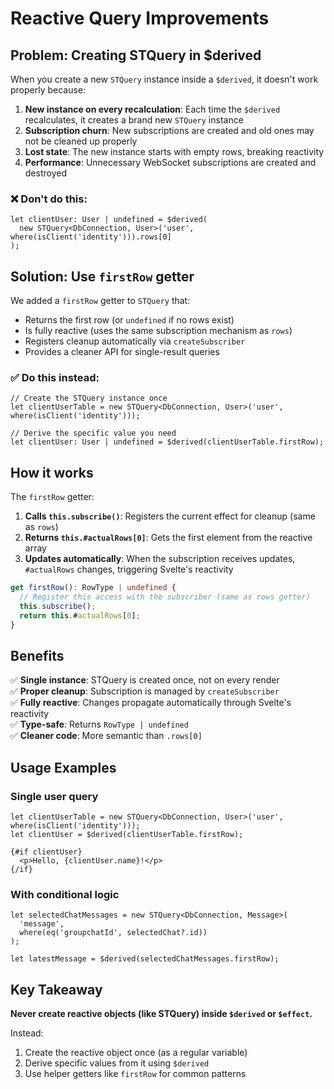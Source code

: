# Reactive Query Improvements

## Problem: Creating STQuery in $derived

When you create a new `STQuery` instance inside a `$derived`, it doesn't work properly because:

1. **New instance on every recalculation**: Each time the `$derived` recalculates, it creates a brand new `STQuery` instance
2. **Subscription churn**: New subscriptions are created and old ones may not be cleaned up properly
3. **Lost state**: The new instance starts with empty rows, breaking reactivity
4. **Performance**: Unnecessary WebSocket subscriptions are created and destroyed

### ❌ Don't do this:

```svelte
let clientUser: User | undefined = $derived(
  new STQuery<DbConnection, User>('user', where(isClient('identity'))).rows[0]
);
```

## Solution: Use `firstRow` getter

We added a `firstRow` getter to `STQuery` that:
- Returns the first row (or `undefined` if no rows exist)
- Is fully reactive (uses the same subscription mechanism as `rows`)
- Registers cleanup automatically via `createSubscriber`
- Provides a cleaner API for single-result queries

### ✅ Do this instead:

```svelte
// Create the STQuery instance once
let clientUserTable = new STQuery<DbConnection, User>('user', where(isClient('identity')));

// Derive the specific value you need
let clientUser: User | undefined = $derived(clientUserTable.firstRow);
```

## How it works

The `firstRow` getter:

1. **Calls `this.subscribe()`**: Registers the current effect for cleanup (same as `rows`)
2. **Returns `this.#actualRows[0]`**: Gets the first element from the reactive array
3. **Updates automatically**: When the subscription receives updates, `#actualRows` changes, triggering Svelte's reactivity

```typescript
get firstRow(): RowType | undefined {
  // Register this access with the subscriber (same as rows getter)
  this.subscribe();
  return this.#actualRows[0];
}
```

## Benefits

✅ **Single instance**: STQuery is created once, not on every render  
✅ **Proper cleanup**: Subscription is managed by `createSubscriber`  
✅ **Fully reactive**: Changes propagate automatically through Svelte's reactivity  
✅ **Type-safe**: Returns `RowType | undefined`  
✅ **Cleaner code**: More semantic than `.rows[0]`  

## Usage Examples

### Single user query
```svelte
let clientUserTable = new STQuery<DbConnection, User>('user', where(isClient('identity')));
let clientUser = $derived(clientUserTable.firstRow);

{#if clientUser}
  <p>Hello, {clientUser.name}!</p>
{/if}
```

### With conditional logic
```svelte
let selectedChatMessages = new STQuery<DbConnection, Message>(
  'message', 
  where(eq('groupchatId', selectedChat?.id))
);

let latestMessage = $derived(selectedChatMessages.firstRow);
```

## Key Takeaway

**Never create reactive objects (like STQuery) inside `$derived` or `$effect`.** 

Instead:
1. Create the reactive object once (as a regular variable)
2. Derive specific values from it using `$derived`
3. Use helper getters like `firstRow` for common patterns
